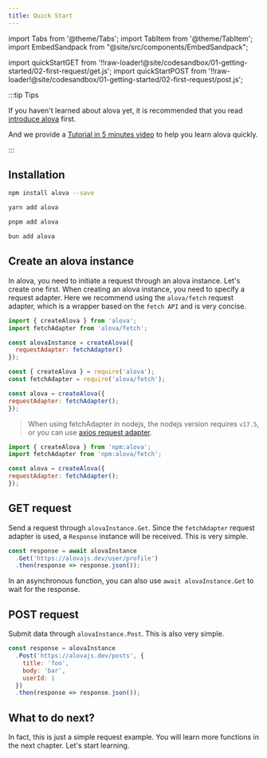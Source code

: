 ```yaml
---
title: Quick Start
---
```


import Tabs from '@theme/Tabs';
import TabItem from '@theme/TabItem';
import EmbedSandpack from "@site/src/components/EmbedSandpack";

import quickStartGET from '!!raw-loader!@site/codesandbox/01-getting-started/02-first-request/get.js';
import quickStartPOST from '!!raw-loader!@site/codesandbox/01-getting-started/02-first-request/post.js';

:::tip Tips

If you haven't learned about alova yet, it is recommended that you read [introduce alova](/tutorial/getting-started/introduce) first.

And we provide a [Tutorial in 5 minutes video](/video-tutorial) to help you learn alova quickly.

:::

## Installation

<Tabs>
<TabItem value="1" label="npm">

```bash
npm install alova --save
```

</TabItem>
<TabItem value="2" label="yarn">

```bash
yarn add alova
```

</TabItem>
<TabItem value="3" label="pnpm">

```bash
pnpm add alova
```

</TabItem>
<TabItem value="4" label="bun">

```bash
bun add alova
```

</TabItem>
</Tabs>

## Create an alova instance

In alova, you need to initiate a request through an alova instance. Let's create one first. When creating an alova instance, you need to specify a request adapter. Here we recommend using the `alova/fetch` request adapter, which is a wrapper based on the `fetch API` and is very concise.

<Tabs>
<TabItem value="1" label="esModule">

```javascript
import { createAlova } from 'alova';
import fetchAdapter from 'alova/fetch';

const alovaInstance = createAlova({
  requestAdapter: fetchAdapter()
});
```

</TabItem>
<TabItem value="2" label="commonJS">

```javascript
const { createAlova } = require('alova');
const fetchAdapter = require('alova/fetch');

const alova = createAlova({
requestAdapter: fetchAdapter();
});
```

> When using fetchAdapter in nodejs, the nodejs version requires `v17.5`, or you can use [axios request adapter](/resource/request-adapter/axios/).

</TabItem>
<TabItem value="3" label="deno">

```javascript
import { createAlova } from 'npm:alova';
import fetchAdapter from 'npm:alova/fetch';

const alova = createAlova({
requestAdapter: fetchAdapter();
});
```

</TabItem>
</Tabs>

## GET request

Send a request through `alovaInstance.Get`. Since the `fetchAdapter` request adapter is used, a `Response` instance will be received. This is very simple.

```js
const response = await alovaInstance
  .Get('https://alovajs.dev/user/profile')
  .then(response => response.json());
```

In an asynchronous function, you can also use `await alovaInstance.Get` to wait for the response.

## POST request

Submit data through `alovaInstance.Post`. This is also very simple.

```js
const response = alovaInstance
  .Post('https://alovajs.dev/posts', {
    title: 'foo',
    body: 'bar',
    userId: 1
  })
  .then(response => response.json());
```

## What to do next?

In fact, this is just a simple request example. You will learn more functions in the next chapter. Let's start learning.
